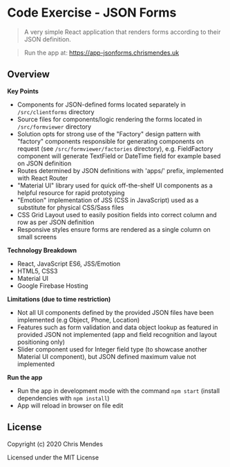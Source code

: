 # Code Exercise - JSON Forms

  > A very simple React application that renders forms according to their JSON definition.

  > Run the app at: https://app-jsonforms.chrismendes.uk

## Overview

**Key Points**

* Components for JSON-defined forms located separately in `/src/clientforms` directory
* Source files for components/logic rendering the forms located in `/src/formviewer` directory
* Solution opts for strong use of the "Factory" design pattern with "factory" components responsible for generating components on request (see `/src/formviewer/factories` directory), e.g. FieldFactory component will generate TextField or DateTime field for example based on JSON definition
* Routes determined by JSON definitions with 'apps/' prefix, implemented with React Router
* "Material UI" library used for quick off-the-shelf UI components as a helpful resource for rapid prototyping
* "Emotion" implementation of JSS (CSS in JavaScript) used as a substitute for physical CSS/Sass files
* CSS Grid Layout used to easily position fields into correct column and row as per JSON definition
* Responsive styles ensure forms are rendered as a single column on small screens

**Technology Breakdown**

* React, JavaScript ES6, JSS/Emotion
* HTML5, CSS3
* Material UI
* Google Firebase Hosting

**Limitations (due to time restriction)**

* Not all UI components defined by the provided JSON files have been implemented (e.g Object, Phone, Location)
* Features such as form validation and data object lookup as featured in provided JSON not implemented (app and field recognition and layout positioning only)
* Slider component used for Integer field type (to showcase another Material UI component), but JSON defined maximum value not implemented

**Run the app**

* Run the app in development mode with the command `npm start` (install dependencies with `npm install`)
* App will reload in browser on file edit

## License

Copyright (c) 2020 Chris Mendes

Licensed under the MIT License